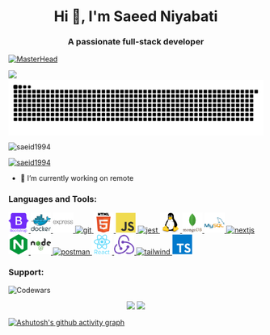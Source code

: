 <h1 align="center">Hi 👋, I'm Saeed Niyabati</h1>
<h3 align="center">A passionate full-stack developer</h3>

[![MasterHead](https://visme.co/blog/wp-content/uploads/2019/10/animated-presentation-software-header.gif)]()


<img src="https://readme-typing-svg.herokuapp.com/?lines=Senior%20Web%20developer&font=Pacifico&center=true&width=650&height=120&color=58a6ff&vCenter=true&size=45%22">
<img align="center" src="https://raw.githubusercontent.com/plexpt/plexpt/snake/github-snake.svg">

<p align="left"> <img src="https://komarev.com/ghpvc/?username=saeid1994&label=Profile%20views&color=0e75b6&style=flat" alt="saeid1994" /> </p>

<p align="left"> <a href="https://github.com/ryo-ma/github-profile-trophy"><img src="https://github-profile-trophy.vercel.app/?username=saeid1994" alt="saeid1994" /></a> </p>

- 🔭 I’m currently working on remote

<h3 align="left">Languages and Tools:</h3>
<p align="left"> <a href="https://getbootstrap.com" target="_blank" rel="noreferrer"> <img src="https://raw.githubusercontent.com/devicons/devicon/master/icons/bootstrap/bootstrap-plain-wordmark.svg" alt="bootstrap" width="40" height="40"/> </a> <a href="https://www.docker.com/" target="_blank" rel="noreferrer"> <img src="https://raw.githubusercontent.com/devicons/devicon/master/icons/docker/docker-original-wordmark.svg" alt="docker" width="40" height="40"/> </a>
  <a href="https://expressjs.com" target="_blank" rel="noreferrer"> <img src="https://raw.githubusercontent.com/devicons/devicon/master/icons/express/express-original-wordmark.svg" alt="express" width="40" height="40"/> </a> 
 <a href="https://git-scm.com/" target="_blank" rel="noreferrer"> <img src="https://www.vectorlogo.zone/logos/git-scm/git-scm-icon.svg" alt="git" width="40" height="40"/> </a>
<!--  <a href="https://graphql.org" target="_blank" rel="noreferrer"> <img src="https://www.vectorlogo.zone/logos/graphql/graphql-icon.svg" alt="graphql" width="40" height="40"/> </a> -->
<!--   <a href="https://heroku.com" target="_blank" rel="noreferrer"> <img src="https://www.vectorlogo.zone/logos/heroku/heroku-icon.svg" alt="heroku" width="40" height="40"/> </a> -->
  <a href="https://www.w3.org/html/" target="_blank" rel="noreferrer"> <img src="https://raw.githubusercontent.com/devicons/devicon/master/icons/html5/html5-original-wordmark.svg" alt="html5" width="40" height="40"/> </a>
  <a href="https://developer.mozilla.org/en-US/docs/Web/JavaScript" target="_blank" rel="noreferrer"> <img src="https://raw.githubusercontent.com/devicons/devicon/master/icons/javascript/javascript-original.svg" alt="javascript" width="40" height="40"/> </a>
  <a href="https://jestjs.io" target="_blank" rel="noreferrer"> <img src="https://www.vectorlogo.zone/logos/jestjsio/jestjsio-icon.svg" alt="jest" width="40" height="40"/> </a>
  <a href="https://www.linux.org/" target="_blank" rel="noreferrer"> <img src="https://raw.githubusercontent.com/devicons/devicon/master/icons/linux/linux-original.svg" alt="linux" width="40" height="40"/> </a>
   <a href="https://www.mongodb.com/" target="_blank" rel="noreferrer"> <img src="https://raw.githubusercontent.com/devicons/devicon/master/icons/mongodb/mongodb-original-wordmark.svg" alt="mongodb" width="40" height="40"/> </a>
   <a href="https://www.mysql.com/" target="_blank" rel="noreferrer"> <img src="https://raw.githubusercontent.com/devicons/devicon/master/icons/mysql/mysql-original-wordmark.svg" alt="mysql" width="40" height="40"/> </a> 
  <a href="https://nextjs.org/" target="_blank" rel="noreferrer"> <img src="https://cdn.worldvectorlogo.com/logos/nextjs-2.svg" alt="nextjs" width="40" height="40"/> </a> <a href="https://www.nginx.com" target="_blank" rel="noreferrer"> <img src="https://raw.githubusercontent.com/devicons/devicon/master/icons/nginx/nginx-original.svg" alt="nginx" width="40" height="40"/> </a> <a href="https://nodejs.org" target="_blank" rel="noreferrer"> <img src="https://raw.githubusercontent.com/devicons/devicon/master/icons/nodejs/nodejs-original-wordmark.svg" alt="nodejs" width="40" height="40"/> </a>
  <a href="https://postman.com" target="_blank" rel="noreferrer"> <img src="https://www.vectorlogo.zone/logos/getpostman/getpostman-icon.svg" alt="postman" width="40" height="40"/> </a>
   <a href="https://reactjs.org/" target="_blank" rel="noreferrer"> <img src="https://raw.githubusercontent.com/devicons/devicon/master/icons/react/react-original-wordmark.svg" alt="react" width="40" height="40"/> </a> 
   <a href="https://redux.js.org" target="_blank" rel="noreferrer"> <img src="https://raw.githubusercontent.com/devicons/devicon/master/icons/redux/redux-original.svg" alt="redux" width="40" height="40"/> </a> 
    <a href="https://tailwindcss.com/" target="_blank" rel="noreferrer"> <img src="https://www.vectorlogo.zone/logos/tailwindcss/tailwindcss-icon.svg" alt="tailwind" width="40" height="40"/> </a>
     <a href="https://www.typescriptlang.org/" target="_blank" rel="noreferrer"> <img src="https://raw.githubusercontent.com/devicons/devicon/master/icons/typescript/typescript-original.svg" alt="typescript" width="40" height="40"/> </a> 
  </p>

<h3 align="left">Support:</h3>

![Codewars](https://github.r2v.ch/codewars?user=saeedniyabati1)

<p align="center">
    <a href="https://leetcode.com/saeedsnaid/"><img width="48%" src="https://leetcode.card.workers.dev/saeedsnaid?theme=dark&font=baloo&extension=null&border=2&border_radius=8"></a>
    <img src = "https://github-readme-stats.vercel.app/api/top-langs/?username=saeid1994&langs_count=40&layout=compact&theme=tokyonight&include_all_commits=true&line_height=40">
</p>

<!--<p><img align="left" src="https://github-readme-stats.vercel.app/api/top-langs?username=nickdev0118&show_icons=true&locale=en&layout=compact" alt="nickdev0118" /></p>-->

<p align = "center">
 
</p>

[![Ashutosh's github activity graph](https://github-readme-activity-graph.vercel.app/graph?username=saeid1994&theme=github-compact)](https://github.com/ashutosh00710/github-readme-activity-graph)

<!--<p>&nbsp;<img align="center" src="https://github-readme-stats.vercel.app/api?username=nickdev0118&show_icons=true&locale=en" alt="nickdev0118" /></p>-->

<!--[![Top Langs](https://github-readme-stats.vercel.app/api/top-langs/?username=dominayo&theme=vue-dark)](https://github.com/dominayo)-->
<!--<p><img align="center" src="https://github-readme-streak-stats.herokuapp.com/?user=nickdev0118&" alt="nickdev0118" /></p>-->
